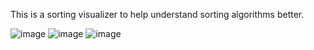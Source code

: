 This is a sorting visualizer to help understand sorting algorithms better.

![image](https://github.com/user-attachments/assets/6240ff7c-d17e-4d12-bc3d-02bc1f30875e)
![image](https://github.com/user-attachments/assets/e08f4117-d5f1-4948-8565-ecd9409eddc7)
![image](https://github.com/user-attachments/assets/4ebe542c-72ba-4d7d-a6b0-9d75648c6cb3)

